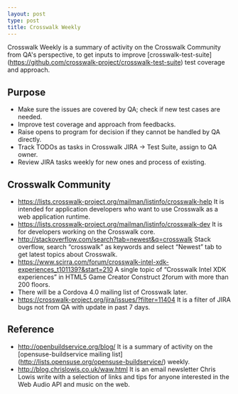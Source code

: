 ```yaml
---
layout: post
type: post
title: Crosswalk Weekly
---
```


Crosswalk Weekly is a summary of activity on the Crosswalk Community from QA's
perspective, to get inputs to improve [crosswalk-test-suite]
(https://github.com/crosswalk-project/crosswalk-test-suite) test coverage and
approach.

## Purpose

* Make sure the issues are covered by QA; check if new test cases are needed.
* Improve test coverage and approach from feedbacks.
* Raise opens to program for decision if they cannot be handled by QA directly.
* Track TODOs as tasks in Crosswalk JIRA -> Test Suite, assign to QA owner.
* Review JIRA tasks weekly for new ones and process of existing.

## Crosswalk Community

* https://lists.crosswalk-project.org/mailman/listinfo/crosswalk-help
  It is intended for application developers who want to use Crosswalk as a web
  application runtime.
* https://lists.crosswalk-project.org/mailman/listinfo/crosswalk-dev
  It is for developers working on the Crosswalk core.
* http://stackoverflow.com/search?tab=newest&q=crosswalk
  Stack overflow, search “crosswalk” as keywords and select “Newest” tab to get
  latest topics about Crosswalk.
* https://www.scirra.com/forum/crosswalk-intel-xdk-experiences_t101139?&start=210
  A single topic of “Crosswalk Intel XDK experiences” in HTML5 Game Creator
  Construct 2forum with more than 200 floors.
* There will be a Cordova 4.0 mailing list of Crosswalk later.
* https://crosswalk-project.org/jira/issues/?filter=11404
  It is a filter of JIRA bugs not from QA with update in past 7 days.

## Reference
* http://openbuildservice.org/blog/
  It is a summary of activity on the [opensuse-buildservice mailing list]
  (http://lists.opensuse.org/opensuse-buildservice/) weekly.
* http://blog.chrislowis.co.uk/waw.html
  It is an email newsletter Chris Lowis write with a selection of links and tips
  for anyone interested in the Web Audio API and music on the web.

